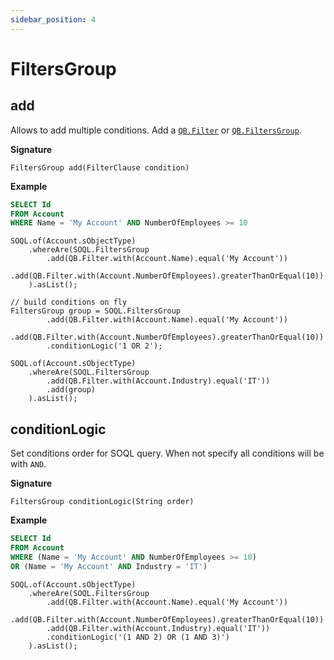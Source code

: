```yaml
---
sidebar_position: 4
---
```


# FiltersGroup

## add

Allows to add multiple conditions.
Add a [`QB.Filter`](soql-filter.md) or [`QB.FiltersGroup`](soql-filters-group.md).

**Signature**

```apex
FiltersGroup add(FilterClause condition)
```

**Example**

```sql
SELECT Id
FROM Account
WHERE Name = 'My Account' AND NumberOfEmployees >= 10
```
```apex
SOQL.of(Account.sObjectType)
    .whereAre(SOQL.FiltersGroup
        .add(QB.Filter.with(Account.Name).equal('My Account'))
        .add(QB.Filter.with(Account.NumberOfEmployees).greaterThanOrEqual(10))
    ).asList();
```

```apex
// build conditions on fly
FiltersGroup group = SOQL.FiltersGroup
        .add(QB.Filter.with(Account.Name).equal('My Account'))
        .add(QB.Filter.with(Account.NumberOfEmployees).greaterThanOrEqual(10))
        .conditionLogic('1 OR 2');

SOQL.of(Account.sObjectType)
    .whereAre(SOQL.FiltersGroup
        .add(QB.Filter.with(Account.Industry).equal('IT'))
        .add(group)
    ).asList();
```

## conditionLogic

Set conditions order for SOQL query.
When not specify all conditions will be with `AND`.

**Signature**

```apex
FiltersGroup conditionLogic(String order)
```

**Example**

```sql
SELECT Id
FROM Account
WHERE (Name = 'My Account' AND NumberOfEmployees >= 10)
OR (Name = 'My Account' AND Industry = 'IT')

```
```apex
SOQL.of(Account.sObjectType)
    .whereAre(SOQL.FiltersGroup
        .add(QB.Filter.with(Account.Name).equal('My Account'))
        .add(QB.Filter.with(Account.NumberOfEmployees).greaterThanOrEqual(10))
        .add(QB.Filter.with(Account.Industry).equal('IT'))
        .conditionLogic('(1 AND 2) OR (1 AND 3)')
    ).asList();
```
